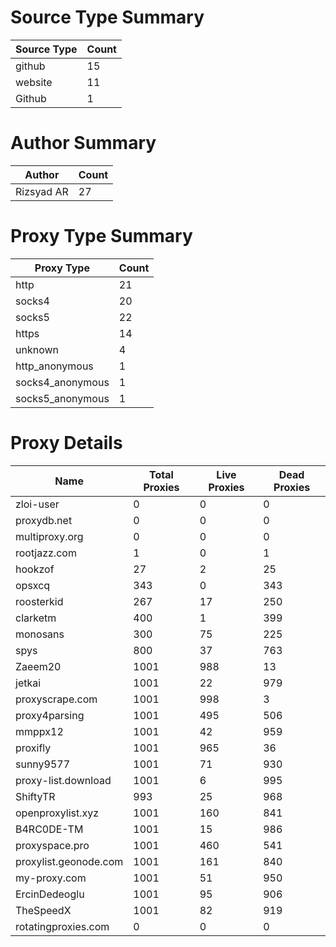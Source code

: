 # Source Type Summary

| Source Type | Count |
|-------------|-------|
| github | 15 |
| website | 11 |
| Github | 1 |


# Author Summary

| Author | Count |
|--------|-------|
| Rizsyad AR | 27 |


# Proxy Type Summary

| Proxy Type | Count |
|------------|-------|
| http | 21 |
| socks4 | 20 |
| socks5 | 22 |
| https | 14 |
| unknown | 4 |
| http_anonymous | 1 |
| socks4_anonymous | 1 |
| socks5_anonymous | 1 |


# Proxy Details

| Name | Total Proxies | Live Proxies | Dead Proxies |
|------|---------------|--------------|---------------|
| zloi-user | 0 | 0 | 0 |
| proxydb.net | 0 | 0 | 0 |
| multiproxy.org | 0 | 0 | 0 |
| rootjazz.com | 1 | 0 | 1 |
| hookzof | 27 | 2 | 25 |
| opsxcq | 343 | 0 | 343 |
| roosterkid | 267 | 17 | 250 |
| clarketm | 400 | 1 | 399 |
| monosans | 300 | 75 | 225 |
| spys | 800 | 37 | 763 |
| Zaeem20 | 1001 | 988 | 13 |
| jetkai | 1001 | 22 | 979 |
| proxyscrape.com | 1001 | 998 | 3 |
| proxy4parsing | 1001 | 495 | 506 |
| mmppx12 | 1001 | 42 | 959 |
| proxifly | 1001 | 965 | 36 |
| sunny9577 | 1001 | 71 | 930 |
| proxy-list.download | 1001 | 6 | 995 |
| ShiftyTR | 993 | 25 | 968 |
| openproxylist.xyz | 1001 | 160 | 841 |
| B4RC0DE-TM | 1001 | 15 | 986 |
| proxyspace.pro | 1001 | 460 | 541 |
| proxylist.geonode.com | 1001 | 161 | 840 |
| my-proxy.com | 1001 | 51 | 950 |
| ErcinDedeoglu | 1001 | 95 | 906 |
| TheSpeedX | 1001 | 82 | 919 |
| rotatingproxies.com | 0 | 0 | 0 |
